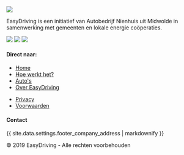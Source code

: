 <div class="s-footer">
    <div class="l-wrapper">
        <div class="s-footer__grid">
            <div>
                <div class="s-footer__logo-symbol">
                    <img src="{{ site.image_path }}/logo-symbol.svg">
                </div>
                <p class="c-paragraph --inverted u-mb+">
                    EasyDriving is een initiatief van Autobedrijf Nienhuis uit Midwolde in samenwerking met gemeenten en lokale energie coöperaties.
                </p>
                <div class="s-footer__social-media-links">
                    <img src="{{ site.image_path }}/icons/social-media/facebook.svg">
                    <img src="{{ site.image_path }}/icons/social-media/instagram.svg">
                    <img src="{{ site.image_path }}/icons/social-media/linkedin.svg">
                </div>
            </div>
            <div>
                <h4 class="s-footer__heading">Direct naar:</h4>
                <ul class="s-footer__link-list u-mb">
                    <li><a href="#">Home</a></li>
                    <li><a href="#">Hoe werkt het?</a></li>
                    <li><a href="#">Auto's</a></li>
                    <li><a href="#">Over EasyDriving</a></li>
                </ul>
                <ul class="s-footer__link-list">
                    <li><a href="#">Privacy</a></li>
                    <li><a href="#">Voorwaarden</a></li>
                </ul>
            </div>
            <div>
                <h4 class="s-footer__heading">Contact</h4>
                <div class="s-footer__address u-markdown">
                    {{ site.data.settings.footer_company_address | markdownify }}
                </div>
            </div>
        </div>
        <div class="s-footer__sub-footer">
            <p>© 2019 EasyDriving - Alle rechten voorbehouden</p>
        </div>
    </div>
</div>
